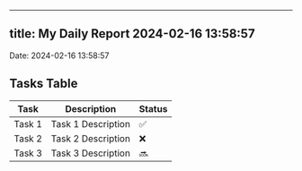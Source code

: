 
---
title: My Daily Report 2024-02-16 13:58:57
---

Date: 2024-02-16 13:58:57

## Tasks Table

| Task | Description | Status |
|------|-------------|--------|
| Task 1 | Task 1 Description | ✅ |
| Task 2 | Task 2 Description | ❌ |
| Task 3 | Task 3 Description | 🔜 |
